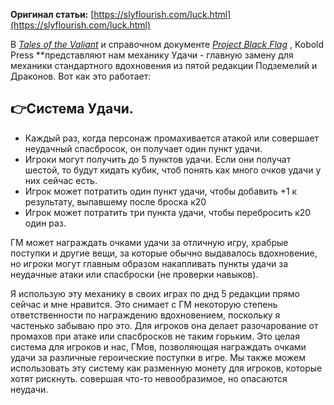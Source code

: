**Оригинал статьи:** [https://slyflourish.com/luck.html](https://slyflourish.com/luck.html)

В [_Tales of the Valiant_](https://www.talesofthevaliant.com/) и справочном документе [_Project Black Flag_](https://koboldpress.com/wp-content/uploads/2023/10/Black-Flag-Roleplaying-v0.1_101123.pdf) , Kobold Press **представляют нам механику Удачи - главную замену для механики стандартного вдохновения из пятой редакции Подземелий и Драконов. Вот как это работает:

## 👉Система Удачи.

- Каждый раз, когда персонаж промахивается атакой или совершает неудачный спасбросок, он получает один пункт удачи.
- Игроки могут получить до 5 пунктов удачи. Если они получат шестой, то будут кидать кубик, чтоб понять как много очков удачи у них сейчас есть.
- Игрок может потратить один пункт удачи, чтобы добавить +1 к результату, выпавшему после броска к20
- Игрок может потратить три пункта удачи, чтобы перебросить к20 один раз.

ГМ может награждать очками удачи за отличную игру, храбрые поступки и другие вещи, за которые обычно выдавалось вдохновение, но игроки могут главным образом накапливать пункты удачи за неудачные атаки или спасброски (не проверки навыков).

Я использую эту механику в своих играх по днд 5 редакции прямо сейчас и мне нравится. Это снимает с ГМ некоторую степень ответственности по награждению вдохновением, поскольку я частенько забываю про это. Для игроков она делает разочарование от промахов при атаке или спасбросков не таким горьким. Это целая система для игроков и нас, ГМов, позволяющая награждать очками удачи за различные героические поступки в игре. Мы также можем использовать эту систему как разменную монету для игроков, которые хотят рискнуть. совершая что-то невообразимое, но опасаются неудачи.